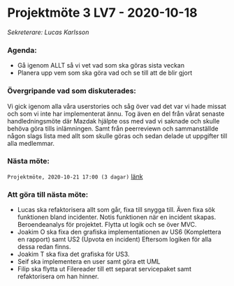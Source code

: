 # Projektmöte 3 LV7 - 2020-10-18
*Sekreterare: Lucas Karlsson*

### Agenda:
- Gå igenom ALLT så vi vet vad som ska göras sista veckan
- Planera upp vem som ska göra vad och se till att de blir gjort

### Övergripande vad som diskuterades:

Vi gick igenom alla våra userstories och såg över vad det var vi hade missat och som vi inte har implementerat ännu.
Tog även en del från vårat senaste handledningsmöte där Mazdak hjälpte oss med vad vi saknade och skulle behöva göra
tills inlämningen. Samt från peerreviewn och sammanställde någon slags lista med allt som skulle göras och sedan delade
ut uppgifter till alla medlemmar. 

### Nästa möte:
```Projektmöte, 2020-10-21 17:00 (3 dagar)``` [länk](https://github.com/DKWA0000/OOPP-HT20/blob/master/Dokumentation/Notes%20From%20Project%20Meetings/2020-10-22%20-%20Projektmöte%202%20LV8.md)

### Att göra till nästa möte:
- Lucas ska refaktorisera allt som går, fixa till snygga till. Även fixa sök funktionen bland incidenter. Notis funktionen 
när en incident skapas. Beroendeanalys för projektet. Flytta ut logik och se över MVC.
- Joakim O ska fixa den grafiska implementationen av US6 (Komplettera en rapport) samt US2 (Upvota en incident) Eftersom
logiken för alla dessa redan finns.
- Joakim T ska fixa det grafiska för US3.
- Seif ska implementera en user samt göra ett UML
- Filip ska flytta ut Filereader till ett separat servicepaket samt refaktorisera om han hinner.